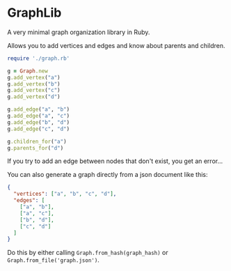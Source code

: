 # GraphLib

A very minimal graph organization library in Ruby.

Allows you to add vertices and edges and know about parents and
children.

```ruby
require './graph.rb'

g = Graph.new
g.add_vertex("a")
g.add_vertex("b")
g.add_vertex("c")
g.add_vertex("d")

g.add_edge("a", "b")
g.add_edge("a", "c")
g.add_edge("b", "d")
g.add_edge("c", "d")

g.children_for("a")
g.parents_for("d")
```

If you try to add an edge between nodes that don't exist, you get an
error...

You can also generate a graph directly from a json document like this:

```json
{
  "vertices": ["a", "b", "c", "d"],
  "edges": [
    ["a", "b"],
    ["a", "c"],
    ["b", "d"],
    ["c", "d"]
  ]
}
```

Do this by either calling `Graph.from_hash(graph_hash)` or
`Graph.from_file('graph.json')`.
